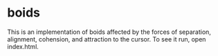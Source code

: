 boids
=====
This is an implementation of boids affected by the forces of separation, alignment, cohension, and attraction to the cursor.
To see it run, open index.html.
